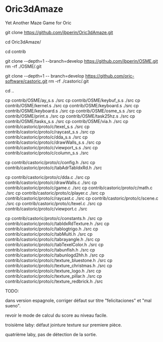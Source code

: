 # Oric3dAmaze
Yet Another Maze Game for Oric



git clone https://github.com/jbperin/Oric3dAmaze.git

cd Oric3dAmaze/

cd contrib

git clone --depth=1 --branch=develop https://github.com/jbperin/OSME.git
rm -rf ./OSME/.git

git clone --depth=1 -- branch=develop https://github.com/oric-software/castoric.git
rm -rf ./castoric/.git

cd ..

cp contrib/OSME/ay_s.s ./src
cp contrib/OSME/keybuf_s.s ./src
cp contrib/OSME/kernel.s ./src
cp contrib/OSME/keyboard.s ./src
cp contrib/OSME/keyboard.s ./src
cp contrib/OSME/osme_s.s ./src
cp contrib/OSME/print.s ./src
cp contrib/OSME/task25hz.s ./src
cp contrib/OSME/tasks_s.s ./src
cp contrib/OSME/via.h ./src
cp contrib/castoric/proto/c/texel_s.s ./src
cp contrib/castoric/proto/c/raycast_s.s ./src
cp contrib/castoric/proto/c/dda_s.s ./src
cp contrib/castoric/proto/c/drawWalls_s.s ./src
cp contrib/castoric/proto/c/viewport_s.s ./src
cp contrib/castoric/proto/c/column_s.s ./src

cp contrib/castoric/proto/c/config.h ./src
cp contrib/castoric/proto/c/tabAdrTabIdxRd.h ./src


cp contrib/castoric/proto/c/dda.c         ./src
cp contrib/castoric/proto/c/drawWalls.c   ./src
cp contrib/castoric/proto/c/game.c        ./src
cp contrib/castoric/proto/c/math.c ./src
cp contrib/castoric/proto/c/player.c ./src
cp contrib/castoric/proto/c/raycast.c ./src
cp contrib/castoric/proto/c/scene.c ./src
cp contrib/castoric/proto/c/texel.c ./src
cp contrib/castoric/proto/c/viewport.c ./src


cp contrib/castoric/proto/c/constants.h ./src
cp contrib/castoric/proto/c/tabIdxRdTexture.h ./src
cp contrib/castoric/proto/c/tablogtrigo.h ./src
cp contrib/castoric/proto/c/tabMulti.h ./src
cp contrib/castoric/proto/c/tabrayangle.h ./src
cp contrib/castoric/proto/c/tabTexelColor.h ./src
cp contrib/castoric/proto/c/tabunfish.h ./src
cp contrib/castoric/proto/c/tabunlogd2hh.h ./src
cp contrib/castoric/proto/c/texture_bluestone.h ./src
cp contrib/castoric/proto/c/texture_christmas.h ./src
cp contrib/castoric/proto/c/texture_logo.h ./src
cp contrib/castoric/proto/c/texture_pillar.h ./src
cp contrib/castoric/proto/c/texture_redbrick.h ./src


TODO:

dans version espagnole, corriger défaut sur titre "felicitaciones" et "mal sueno".

revoir le mode de calcul du score au niveau facile.

troisième laby: défaut jointure texture sur premiere pièce.

quatrième laby, pas de détection de la sortie.

